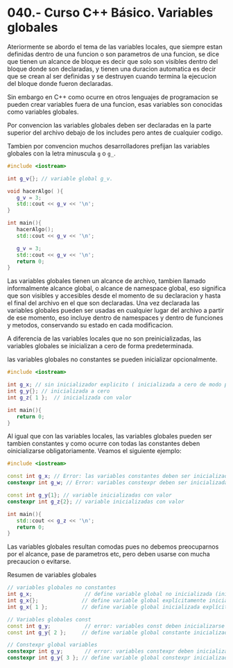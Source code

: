 040.- Curso C++ Básico. Variables globales
===

Ateriormente se abordo el tema de las variables locales, que siempre estan definidas dentro de una funcion o son parametros de una funcion, se dice que tienen un alcance de bloque es decir que solo son visibles dentro del bloque donde son declaradas, y tienen una duracion automatica es decir que se crean al ser definidas y se destruyen cuando termina la ejecucion del bloque donde fueron declaradas.

Sin embargo en C++ como ocurre en otros lenguajes de programacion se pueden crear variables fuera de una funcion, esas variables son conocidas como variables globales. 

Por convencion las variables globales deben ser declaradas en la parte superior del archivo debajo de los includes pero antes de cualquier codigo.

Tambien por convencion muchos desarrolladores prefijan las variables globales con la letra minuscula `g` o `g_`.

```cpp
#include <iostream>

int g_v{}; // variable global g_v.

void hacerAlgo( ){
   g_v = 3;
   std::cout << g_v << '\n';
}

int main(){
   hacerAlgo();
   std::cout << g_v << '\n';

   g_v = 3;
   std::cout << g_v << '\n';
   return 0;
}
```

Las variables globales tienen un alcance de archivo, tambien llamado informalmente alcance global, o alcance de namespace global, eso significa que son visibles y accesibles desde el momento de su declaracion y hasta el final del archivo en el que son declaradas. Una vez declarada las variables globales pueden ser usadas en cualquier lugar del archivo a partir de ese momento, eso incluye dentro de namespaces y  dentro de funciones y metodos, conservando su estado en cada modificacion. 

A diferencia de las variables locales que no son preinicializadas, las variables globales se inicializan a cero de forma predeterminada.

las variables globales no constantes se pueden inicializar opcionalmente.
```cpp
#include <iostream>

int g_x; // sin inicializador explicito ( inicializada a cero de modo predeterminado )
int g_y{}; // inicializada a cero
int g_z{ 1 };  // inicializada con valor

int main(){
   return 0;
}

```

Al igual que con las variables locales, las variables globales pueden ser tambien constantes y como ocurre con todas las constantes deben oinicializarse obligatoriamente. Veamos el siguiente ejemplo:

```cpp
#include <iostream>

const int g_x; // Error: las variables constantes deben ser inicializadas
constexpr int g_w; // Error: variables constexpr deben ser inicializadas 

const int g_y{1}; // variable inicializadas con valor
constexpr int g_z{2}; // variable inicializadas con valor 

int main(){
   std::cout << g_z << '\n';
   return 0;      
}
```

Las variables globales resultan comodas pues no debemos preocuparnos por el alcance, pase de parametros etc, pero deben usarse con mucha precaucion o evitarse.

Resumen de variables globales
```cpp
// variables globales no constantes
int g_x;                 // define variable global no inicializada (inicializada a cero de modo predeterminado)
int g_x{};              // define variable global explícitamente inicializada a cero
int g_x{ 1 };           // define variable global inicializada explícitamente

// Variables globales const
const int g_y;           // error: variables const deben inicializarse
const int g_y{ 2 };     // define variable global constante inicializada

// Constexpr global variables
constexpr int g_y;       // error: variables constexpr deben inicializarse
constexpr int g_y{ 3 }; // define variable global constexpr inicializada

```
